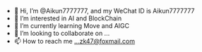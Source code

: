 - 👋 Hi, I’m @Aikun7777777,  and my  WeChat ID is Aikun7777777
- 👀 I’m interested in AI and BlockChain
- 🌱 I’m currently learning Move and AIGC
- 💞️ I’m looking to collaborate on ...
- 📫 How to reach me ...zk47@foxmail.com

<!---
Aikun7777777/Aikun7777777 is a ✨ special ✨ repository because its `README.md` (this file) appears on your GitHub profile.
You can click the Preview link to take a look at your changes.
--->
